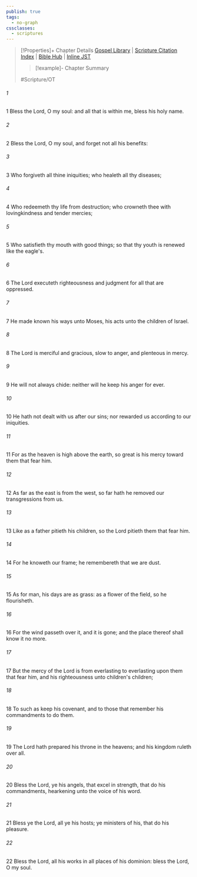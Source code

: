 ```yaml
---
publish: true
tags:
  - no-graph
cssclasses:
  - scriptures
---
```

>[!Properties]+ Chapter Details
>[Gospel Library](https://churchofjesuschrist.org/study/scriptures/ot/ps/103?lang=eng)    |    [Scripture Citation Index](https://scriptures.byu.edu/#07767::c07767)    |    [Bible Hub](https://biblehub.com/psalms/103.htm)    |    [Inline JST](https://scripturetoolbox.com/html/ic/Psalms/103.html)
>>[!example]- Chapter Summary
>> 
> 
>
>#Scripture/OT
###### 1
1 Bless the Lord, O my soul: and all that is within me, bless his holy name.
###### 2
2 Bless the Lord, O my soul, and forget not all his benefits:
###### 3
3 Who forgiveth all thine iniquities; who healeth all thy diseases;
###### 4
4 Who redeemeth thy life from destruction; who crowneth thee with lovingkindness and tender mercies;
###### 5
5 Who satisfieth thy mouth with good things; so that thy youth is renewed like the eagle's.
###### 6
6 The Lord executeth righteousness and judgment for all that are oppressed.
###### 7
7 He made known his ways unto Moses, his acts unto the children of Israel.
###### 8
8 The Lord is merciful and gracious, slow to anger, and plenteous in mercy.
###### 9
9 He will not always chide: neither will he keep his anger for ever.
###### 10
10 He hath not dealt with us after our sins; nor rewarded us according to our iniquities.
###### 11
11 For as the heaven is high above the earth, so great is his mercy toward them that fear him.
###### 12
12 As far as the east is from the west, so far hath he removed our transgressions from us.
###### 13
13 Like as a father pitieth his children, so the Lord pitieth them that fear him.
###### 14
14 For he knoweth our frame; he remembereth that we are dust.
###### 15
15 As for man, his days are as grass: as a flower of the field, so he flourisheth.
###### 16
16 For the wind passeth over it, and it is gone; and the place thereof shall know it no more.
###### 17
17 But the mercy of the Lord is from everlasting to everlasting upon them that fear him, and his righteousness unto children's children;
###### 18
18 To such as keep his covenant, and to those that remember his commandments to do them.
###### 19
19 The Lord hath prepared his throne in the heavens; and his kingdom ruleth over all.
###### 20
20 Bless the Lord, ye his angels, that excel in strength, that do his commandments, hearkening unto the voice of his word.
###### 21
21 Bless ye the Lord, all ye his hosts; ye ministers of his, that do his pleasure.
###### 22
22 Bless the Lord, all his works in all places of his dominion: bless the Lord, O my soul.

